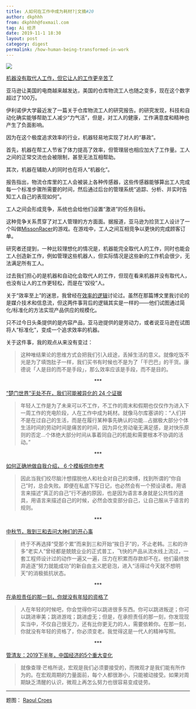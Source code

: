```yaml
---
title: 人如何在工作中成为耗材?|文摘#20
author: dkphhh
from: dkphhh@foxmail.com
tag: Ai 经济
date: 2019-11-1 18:30
layout: post
category: digest
permalink: /how-human-being-transformed-in-work
---
```


![](https://images.unsplash.com/photo-1561666559-69372c51f85e?ixlib=rb-1.2.1&ixid=eyJhcHBfaWQiOjEyMDd9)

[机器没有取代人工作，但它让人的工作更辛苦了]( https://www.vox.com/recode/2019/10/22/20925894/robots-warehouse-jobs-automation-replace-workers-amazon-report-university-illinois )

亚马逊让美国的电商越来越发达，美国的仓库物流工人也随之变多，现在这个数字超过了100万。

伊利诺伊大学最近发了一篇关于仓库物流工人的研究报告。的研究发现，科技和自动化确实能够帮助工人减少“力气活”，但是，对工人的健康，工作满意度和精神也产生了负面影响。

因为在这个极度追求效率的行业，机器轻易地实现了对人的“暴政”。

首先，机器在帮工人节省了体力提高了效率，但管理层也相应加大了工作量。工人之间的正常交流也会被限制，甚至无法互相帮助。

其次，机器在辅助人的同时也在将人“机器化”。

报告指出，物流仓库里的工人会被装上各种传感器，这些传感器能够算出工人完成每一个标准步骤所需要的时间，然后通过后台的管理系统“追踪、分析、并实时告知工人自己的表现如何”。

工人之间会形成竞争，系统也会给他们设置“激进”的任务目标。

这种竞争关系贯穿了对工人管理的方方面面。据报道，亚马逊为捡货工人设计了一个叫做[MissonRacer](https://www.washingtonpost.com/technology/2019/05/21/missionracer-how-amazon-turned-tedium-warehouse-work-into-game/?noredirect=on)的游戏。在游戏中，工人之间互相竞争以更快的完成顾客订单。

研究者还提到，一种比较理想化的情况是，机器能完全取代人的工作，同时也能会工人创造新工作，例如管理这些机器人，但实际情况是这些新的工作机会很少，无法满足所有工人。

过去我们担心的是机器和自动化会取代人的工作，但现在看来机器并没有取代人，也没有让人的工作更轻松，而是在“奴役”人。

关于“效率至上”的迷思，我曾经在[效率的逻辑](./logic-of-efficiency)讨论过。虽然在那篇博文里我讨论的是媒介技术和信息流，但这两件事背后的逻辑其实是一样的——他们试图通过简化/标准化的方法实现产品供应的规模化。

只不过今日头条提供的是内容产品，亚马逊提供的是劳动力，或者说亚马逊在试图将人“标准化”，变成一个追求效率的机器。

关于这件事，我的观点从来没有变过：

> 这种唯结果论的思维方式会把我们引入歧途，丢掉生活的意义。就像吃饭不光是为了填饱肚子一样，我们买书有时候也不是为了「干巴巴」的干货。康德说「人是目的而不是手段」，那么效率应该是手段，而不是目的。

 <center>***</center>

[“楚门世界”无处不在，我们可能被异化的 24 个证据](http://www.qdaily.com/articles/64605.html)

> 年轻人工作是为了未来可以不工作，不工作的周末和假期也仅仅作为进入下一周工作的充电阶段，人在工作中成为耗材。就像马尔库塞讲的：“人们并不是在过自己的生活，而是在履行某种事先确认的功能…占据极大部分个体生活时间的劳动时间是痛苦的时间，因为异化劳动毫无满足感，是对快乐原则的否定…个体绝大部分时间从事着同自己的机能和需要根本不协调的活动。”

 <center>***</center>

[如何正确地做自我介绍， 6 个模板供你参考]( http://www.qdaily.com/articles/64667.html ) 

>  因此当我们绞尽脑汁想摆脱他人和社会对自己的束缚，找到所谓的“你自己”时，总会失败。即便在私底下写日记，也必然会有一个预设读者。用语言来描述“真正的自己”行不通的原因，也是因为语言本身就是公共性的道具，用语言来描述自己的时候，必然会改变部分自己，让自己服从于语言的规则。 

 <center>***</center>

[中秋节，我到三和去问大神们的开心事](https://matters.news/@Socindy/中秋节-我到三和去问大神们的开心事-zdpuAw6RCmN5tzaDEJNU7Zft6ag6tDgYpU9hKTBcGpQwgeWYR)

> 终于不再选择“受那个累”而来到三和开始“挨日子”的，不止老韩。三和的许多“老实人”曾经都是兢兢业业的正式普工，飞快的产品从流水线上流过，一套工程师设计过的动作一遍又一遍，压力在积累而存款却不在。他们最终放弃追逐“努力就能成功”的新自由主义肥皂泡，进入“活得过今天就不想明天”的消极抵抗状态。

 <center>***</center>

[在承担责任的那一刻，你就没有年轻的资格了](https://list.youku.com/show/id_za27d40fc536a469cbb41.html)

> 人在年轻的时候吧，你会觉得你可以跳进很多东西。你可以跳进叛逆；你可以跳进审美；跳进游戏；跳进虚无；但是，在承担责任的那一刻，你发现现实当中，不仅自己很无力，还有比你更无力的人，需要依赖你。在那一刻，你就没有年轻的资格了，你必须变老。我觉得这是一代人的精神写照。

 <center>***</center>

[管清友：2019下半年，中国经济的5个重大变化](https://mp.weixin.qq.com/s/iG5X4qKNmPcs-eWOTFoAWg)

> 就像查理·芒格所说，宏观是我们必须要接受的，而微观才是我们能有所作为的。在宏观周期的力量面前，每个人都很渺小，只能被动接受。如果对周期缺乏清醒的认识，微观上再怎么努力也很容易变成徒劳。

---

题图： [Raoul Croes]( https://unsplash.com/photos/ejMrpOFgQJo ) 